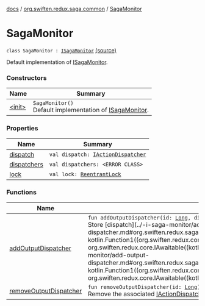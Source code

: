 [docs](../../index.md) / [org.swiften.redux.saga.common](../index.md) / [SagaMonitor](./index.md)

# SagaMonitor

`class SagaMonitor : `[`ISagaMonitor`](../-i-saga-monitor/index.md) [(source)](https://github.com/protoman92/KotlinRedux/tree/master/common/common-saga/src/main/kotlin/org/swiften/redux/saga/common/SagaMonitor.kt#L30)

Default implementation of [ISagaMonitor](../-i-saga-monitor/index.md).

### Constructors

| Name | Summary |
|---|---|
| [&lt;init&gt;](-init-.md) | `SagaMonitor()`<br>Default implementation of [ISagaMonitor](../-i-saga-monitor/index.md). |

### Properties

| Name | Summary |
|---|---|
| [dispatch](dispatch.md) | `val dispatch: `[`IActionDispatcher`](../../org.swiften.redux.core/-i-action-dispatcher.md) |
| [dispatchers](dispatchers.md) | `val dispatchers: <ERROR CLASS>` |
| [lock](lock.md) | `val lock: `[`ReentrantLock`](http://docs.oracle.com/javase/6/docs/api/java/util/concurrent/locks/ReentrantLock.html) |

### Functions

| Name | Summary |
|---|---|
| [addOutputDispatcher](add-output-dispatcher.md) | `fun addOutputDispatcher(id: `[`Long`](https://kotlinlang.org/api/latest/jvm/stdlib/kotlin/-long/index.html)`, dispatch: `[`IActionDispatcher`](../../org.swiften.redux.core/-i-action-dispatcher.md)`): `[`Unit`](https://kotlinlang.org/api/latest/jvm/stdlib/kotlin/-unit/index.html)<br>Store [dispatch](../-i-saga-monitor/add-output-dispatcher.md#org.swiften.redux.saga.common.ISagaMonitor$addOutputDispatcher(kotlin.Long, kotlin.Function1((org.swiften.redux.core.IReduxAction, org.swiften.redux.core.IAwaitable((kotlin.Any)))))/dispatch) with a unique [id](../-i-saga-monitor/add-output-dispatcher.md#org.swiften.redux.saga.common.ISagaMonitor$addOutputDispatcher(kotlin.Long, kotlin.Function1((org.swiften.redux.core.IReduxAction, org.swiften.redux.core.IAwaitable((kotlin.Any)))))/id). |
| [removeOutputDispatcher](remove-output-dispatcher.md) | `fun removeOutputDispatcher(id: `[`Long`](https://kotlinlang.org/api/latest/jvm/stdlib/kotlin/-long/index.html)`): `[`Unit`](https://kotlinlang.org/api/latest/jvm/stdlib/kotlin/-unit/index.html)<br>Remove the associated [IActionDispatcher](../../org.swiften.redux.core/-i-action-dispatcher.md) instance. |
